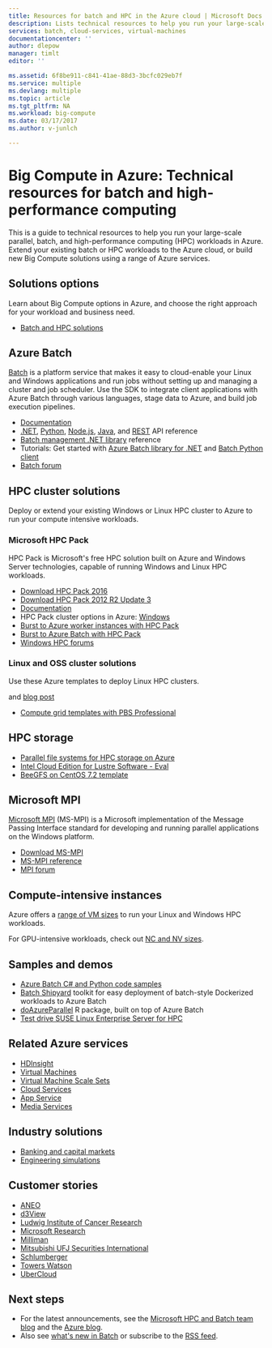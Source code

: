 ```yaml
---
title: Resources for batch and HPC in the Azure cloud | Microsoft Docs
description: Lists technical resources to help you run your large-scale parallel, batch, and high performance computing (HPC) workloads in Azure.
services: batch, cloud-services, virtual-machines
documentationcenter: ''
author: dlepow
manager: timlt
editor: ''

ms.assetid: 6f8be911-c841-41ae-88d3-3bcfc029eb7f
ms.service: multiple
ms.devlang: multiple
ms.topic: article
ms.tgt_pltfrm: NA
ms.workload: big-compute
ms.date: 03/17/2017
ms.author: v-junlch

---
```

# Big Compute in Azure: Technical resources for batch and high-performance computing
This is a guide to technical resources to help you run your large-scale parallel, batch, and high-performance computing (HPC) workloads in Azure. Extend your existing batch or HPC workloads to the Azure cloud, or build new Big Compute solutions using a range of Azure services.

## Solutions options
Learn about Big Compute options in Azure, and choose the right approach for your workload and business need.

- [Batch and HPC solutions](./batch-hpc-solutions.md)

## Azure Batch
[Batch](https://azure.microsoft.com/services/batch/) is a platform service that makes it easy to cloud-enable your Linux and Windows applications and run jobs without setting up and managing a cluster and job scheduler. Use the SDK to integrate client applications with Azure Batch through various languages, stage data to Azure, and build job execution pipelines.

- [Documentation](./index.md)
- [.NET](https://msdn.microsoft.com/library/azure/mt348682.aspx), [Python](http://azure-sdk-for-python.readthedocs.io/latest/), [Node.js](http://azure.github.io/azure-sdk-for-node/azure-batch/latest/), [Java](http://azure.github.io/azure-sdk-for-java/), and [REST](https://msdn.microsoft.com/library/azure/dn820158.aspx) API reference
- [Batch management .NET library](https://msdn.microsoft.com/library/mt463120.aspx) reference
- Tutorials: Get started with [Azure Batch library for .NET](./batch-dotnet-get-started.md) and [Batch Python client](./batch-python-tutorial.md)
- [Batch forum](https://social.msdn.microsoft.com/Forums/zh-cn/home?forum=azurebatch)

## HPC cluster solutions
Deploy or extend your existing Windows or Linux HPC cluster to Azure to run your compute intensive workloads.  

### Microsoft HPC Pack
HPC Pack is Microsoft's free HPC solution built on Azure and Windows Server technologies, capable of running Windows and Linux HPC workloads.  

- [Download HPC Pack 2016](https://www.microsoft.com/download/details.aspx?id=54507)
- [Download HPC Pack 2012 R2 Update 3](https://www.microsoft.com/download/details.aspx?id=49922)
- [Documentation](https://technet.microsoft.com/library/jj899572.aspx)
- HPC Pack cluster options in Azure:  [Windows](../virtual-machines/virtual-machines-windows-hpcpack-cluster-options.md?toc=%2fvirtual-machines%2fwindows%2ftoc.json) 
- [Burst to Azure worker instances with HPC Pack](https://technet.microsoft.com/library/gg481749.aspx)
- [Burst to Azure  Batch with HPC Pack](https://technet.microsoft.com/library/mt612877.aspx)
- [Windows HPC forums](https://social.microsoft.com/Forums/home?category=windowshpc)

### Linux and OSS cluster solutions
Use these Azure templates to deploy Linux HPC clusters.


  and [blog post](http://blogs.technet.com/b/windowshpc/archive/2015/06/06/deploy-a-slurm-cluster-on-azure.aspx)
- [Compute grid templates with PBS Professional](https://github.com/xpillons/azure-hpc/tree/master/Compute-Grid-Infra)

## HPC storage
- [Parallel file systems for HPC storage on Azure](https://blogs.msdn.microsoft.com/azurecat/2017/03/17/parallel-file-systems-for-hpc-storage-on-azure/)
- [Intel Cloud Edition for Lustre Software - Eval](https://azure.microsoft.com/marketplace/partners/intel/lustre-cloud-edition-evaleval-lustre-2-7/)
- [BeeGFS on CentOS 7.2 template](https://github.com/smith1511/hpc/tree/master/beegfs-shared-on-centos7.2)




## Microsoft MPI
[Microsoft MPI](https://msdn.microsoft.com/library/bb524831.aspx) (MS-MPI) is a Microsoft implementation of the Message Passing Interface standard for developing and running parallel applications on the Windows platform.

- [Download MS-MPI](http://go.microsoft.com/FWLink/p/?LinkID=389556)
- [MS-MPI reference](https://msdn.microsoft.com/library/dn473458.aspx)
- [MPI forum](https://social.microsoft.com/Forums/en-us/home?forum=windowshpcmpi)

## Compute-intensive instances
Azure offers a [range of VM sizes](../virtual-machines/virtual-machines-windows-sizes.md?toc=%2fvirtual-machines%2fwindows%2ftoc.json) to run your Linux and Windows HPC workloads. 

For GPU-intensive workloads, check out [NC and NV sizes](https://azure.microsoft.com/blog/azure-n-series-general-availability-on-december-1/).

## Samples and demos
- [Azure Batch C# and Python code samples](https://github.com/Azure/azure-batch-samples)
- [Batch Shipyard](https://azure.github.io/batch-shipyard/) toolkit for easy deployment of batch-style Dockerized workloads to Azure Batch
- [doAzureParallel](http://www.github.com/Azure/doAzureParallel) R package, built on top of Azure Batch
- [Test drive SUSE Linux Enterprise Server for HPC](https://azure.microsoft.com/marketplace/partners/suse/suselinuxenterpriseserver12optimizedforhighperformancecompute/)

## Related Azure services

- [HDInsight](../hdinsight/index.md)
- [Virtual Machines](../virtual-machines/index.md)
- [Virtual Machine Scale Sets](../virtual-machine-scale-sets/index.md)
- [Cloud Services](../cloud-services/index.md)
- [App Service](../app-service/index.md)
- [Media Services](../media-services/index.md)

## Industry solutions
- [Banking and capital markets](https://finance.azure.com/)
- [Engineering simulations](https://simulation.azure.com/) 

## Customer stories
- [ANEO](https://customers.microsoft.com/Pages/CustomerStory.aspx?recid=4168) 
- [d3View](https://customers.microsoft.com/Pages/CustomerStory.aspx?recid=22088)
- [Ludwig Institute of Cancer Research](https://customers.microsoft.com/Pages/CustomerStory.aspx?recid=5830)
- [Microsoft Research](https://customers.microsoft.com/Pages/CustomerStory.aspx?recid=15634)
- [Milliman](https://customers.microsoft.com/Pages/CustomerStory.aspx?recid=14967)
- [Mitsubishi UFJ Securities International](https://customers.microsoft.com/Pages/CustomerStory.aspx?recid=26266)
- [Schlumberger](http://azure.microsoft.com/blog/big-compute-for-large-engineering-simulations)
- [Towers Watson](https://customers.microsoft.com/Pages/CustomerStory.aspx?recid=18222)
- [UberCloud](https://simulation.azure.com/casestudies/Team-182-ABB-UC-Final.pdf)

## Next steps
- For the latest announcements, see the [Microsoft HPC and Batch team blog](http://blogs.technet.com/b/windowshpc/) and the [Azure blog](https://azure.microsoft.com/blog/tag/hpc/).
- Also see [what's new in Batch](https://azure.microsoft.com/updates/?service=batch) or subscribe to the [RSS feed](https://azure.microsoft.com/updates/feed/?service=batch).

